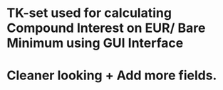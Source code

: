 # TK-set used for calculating Compound Interest on EUR/ Bare Minimum using GUI Interface
# Cleaner looking + Add more fields.
